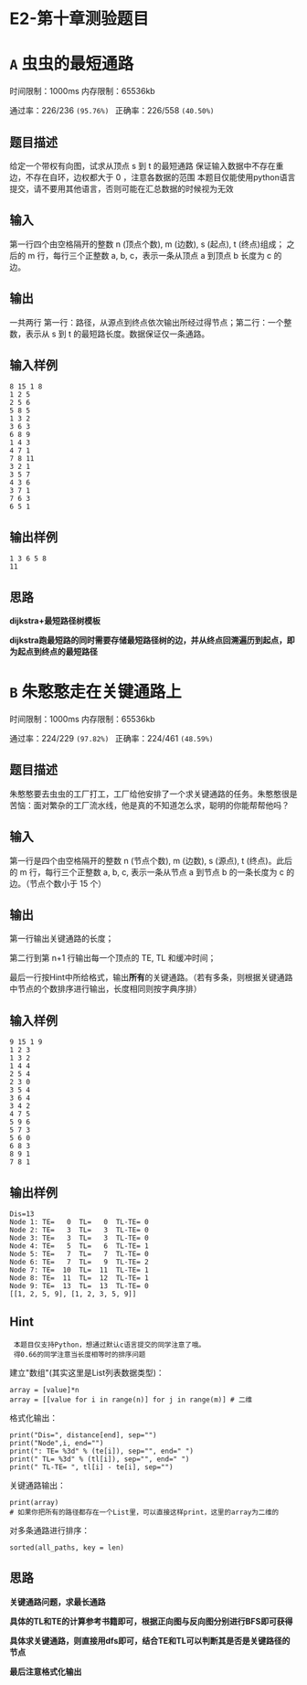 # E2-第十章测验题目

# `A` 虫虫的最短通路

时间限制：1000ms  内存限制：65536kb

通过率：226/236 `(95.76%) `  正确率：226/558 `(40.50%)`

## 题目描述

给定一个带权有向图，试求从顶点 s 到 t 的最短通路 保证输入数据中不存在重边，不存在自环，边权都大于 0 ，注意各数据的范围 本题目仅能使用python语言提交，请不要用其他语言，否则可能在汇总数据的时候视为无效

## 输入

第一行四个由空格隔开的整数 n (顶点个数), m (边数), s (起点), t (终点)组成； 之后的 m 行，每行三个正整数 a, b, c，表示一条从顶点 a 到顶点 b 长度为 c 的边。

## 输出

一共两行 第一行：路径，从源点到终点依次输出所经过得节点；第二行：一个整数，表示从 s 到 t 的最短路长度。数据保证仅一条通路。

## 输入样例

```
8 15 1 8
1 2 5
2 5 6
5 8 5
1 3 2
3 6 3
6 8 9
1 4 3
4 7 1
7 8 11
3 2 1
3 5 7
4 3 6
3 7 1
7 6 3
6 5 1
```

## 输出样例

```
1 3 6 5 8
11
```

## 思路

**dijkstra+最短路径树模板**

**dijkstra跑最短路的同时需要存储最短路径树的边，并从终点回溯遍历到起点，即为起点到终点的最短路径**

# `B` 朱憨憨走在关键通路上

时间限制：1000ms  内存限制：65536kb

通过率：224/229 `(97.82%) `  正确率：224/461 `(48.59%)`

## 题目描述

朱憨憨要去虫虫的工厂打工，工厂给他安排了一个求关键通路的任务。朱憨憨很是苦恼：面对繁杂的工厂流水线，他是真的不知道怎么求，聪明的你能帮帮他吗？

## 输入

第一行是四个由空格隔开的整数 n (节点个数), m (边数), s (源点), t (终点)。此后的 m 行，每行三个正整数 a, b, c, 表示一条从节点 a 到节点 b 的一条长度为 c 的边。（节点个数小于 15 个）

## 输出

第一行输出关键通路的长度；

第二行到第 n+1 行输出每一个顶点的 TE, TL 和缓冲时间；

最后一行按Hint中所给格式，输出**所有**的关键通路。（若有多条，则根据关键通路中节点的个数排序进行输出，长度相同则按字典序排）

## 输入样例

```
9 15 1 9
1 2 3
1 3 2
1 4 4
2 5 4
2 3 0
3 5 4
3 6 4
3 4 2
4 7 5
5 9 6
5 7 3
5 6 0
6 8 3
8 9 1
7 8 1
```

## 输出样例

```
Dis=13
Node 1: TE=   0  TL=   0  TL-TE= 0
Node 2: TE=   3  TL=   3  TL-TE= 0
Node 3: TE=   3  TL=   3  TL-TE= 0
Node 4: TE=   5  TL=   6  TL-TE= 1
Node 5: TE=   7  TL=   7  TL-TE= 0
Node 6: TE=   7  TL=   9  TL-TE= 2
Node 7: TE=  10  TL=  11  TL-TE= 1
Node 8: TE=  11  TL=  12  TL-TE= 1
Node 9: TE=  13  TL=  13  TL-TE= 0
[[1, 2, 5, 9], [1, 2, 3, 5, 9]]
```

## Hint

```
 本题目仅支持Python，想通过默认c语言提交的同学注意了哦。
 得0.66的同学注意当长度相等时的排序问题
```

建立"数组"(其实这里是List列表数据类型)：

```
array = [value]*n
array = [[value for i in range(n)] for j in range(m)] # 二维
```

格式化输出：

```
print("Dis=", distance[end], sep="")
print("Node",i, end="")
print(": TE= %3d" % (te[i]), sep="", end=" ")
print(" TL= %3d" % (tl[i]), sep="", end=" ")
print(" TL-TE= ", tl[i] - te[i], sep="")
```

关键通路输出：

```
print(array)
# 如果你把所有的路径都存在一个List里，可以直接这样print，这里的array为二维的
```

对多条通路进行排序：

```
sorted(all_paths, key = len)
```

## 思路

**关键通路问题，求最长通路**

**具体的TL和TE的计算参考书籍即可，根据正向图与反向图分别进行BFS即可获得**

**具体求关键通路，则直接用dfs即可，结合TE和TL可以判断其是否是关键路径的节点**

**最后注意格式化输出**

